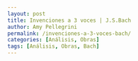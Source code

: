 ```yaml
---
layout: post
title: Invenciones a 3 voces | J.S.Bach
author: Amy Pellegrini
permalink: /invenciones-a-3-voces-bach/
categories: [Análisis, Obras]
tags: [Análisis, Obras, Bach]
---
```


